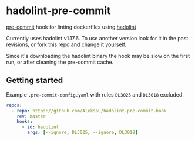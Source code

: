 # hadolint-pre-commit
[pre-commit](https://pre-commit.com/) hook for linting dockerfiles using [hadolint](https://github.com/hadolint/hadolint/)

Currently uses hadolint v1.17.6. To use another version look for it in the past
revisions, or fork this repo and change it yourself.

Since it's downloading the hadolint binary the hook may be slow on the first run,
or after cleaning the pre-commit cache.

## Getting started
Example `.pre-commit-config.yaml` with rules `DL3025` and `DL3018` excluded.
```yaml
repos:
  - repo: https://github.com/AleksaC/hadolint-pre-commit-hook
    rev: master
    hooks:
      - id: hadolint
        args: [--ignore, DL3025, --ignore, DL3018]
```
